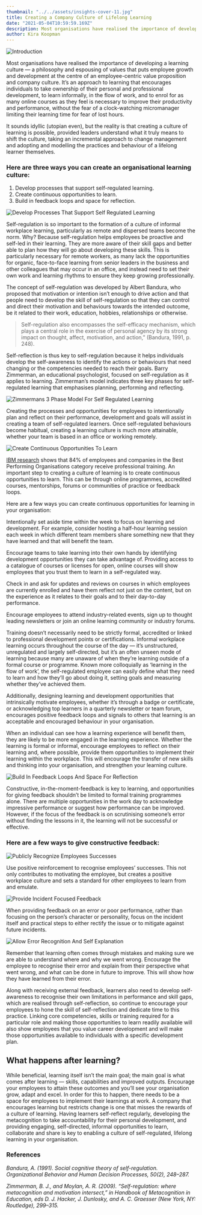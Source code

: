```yaml
---
thumbnail: "../../assets/insights-cover-11.jpg"
title: Creating a Company Culture of Lifelong Learning
date: "2021-05-04T10:59:59.169Z"
description: Most organisations have realised the importance of developing a learning culture — a philosophy and espousing of values that puts employee growth and development at the centre of an employee-centric value proposition and company culture.
author: Kira Koopman
---
```


![Introduction](./introduction.png)

Most organisations have realised the importance of developing a learning culture — a philosophy and espousing of values that puts employee growth and development at the centre of an employee-centric value proposition and company culture. It’s an approach to learning that encourages individuals to take ownership of their personal and professional development, to learn informally, in the flow of work, and to enrol for as many online courses as they feel is necessary to improve their productivity and performance, without the fear of a clock-watching micromanager limiting their learning time for fear of lost hours.

It sounds idyllic (utopian even), but the reality is that creating a culture of learning is possible, provided leaders understand what it truly means to shift the culture, taking an incremental approach to change management and adopting and modelling the practices and behaviour of a lifelong learner themselves.

### Here are three ways you can create an organisational learning culture:

1. Develop processes that support self-regulated learning.
2. Create continuous opportunities to learn.
3. Build in feedback loops and space for reflection.

![Develop Processes That Support Self Regulated Learning](./support-self-regulated-learning.png)

Self-regulation is so important to the formation of a culture of informal workplace learning, particularly as remote and dispersed teams become the norm. Why? Because self-regulation helps employees be proactive and self-led in their learning. They are more aware of their skill gaps and better able to plan how they will go about developing these skills. This is particularly necessary for remote workers, as many lack the opportunities for organic, face-to-face learning from senior leaders in the business and other colleagues that may occur in an office, and instead need to set their own work and learning rhythms to ensure they keep growing professionally.

The concept of self-regulation was developed by Albert Bandura, who proposed that motivation or intention isn’t enough to drive action and that people need to develop the skill of self-regulation so that they can control and direct their motivation and behaviours towards the intended outcome, be it related to their work, education, hobbies, relationships or otherwise.

> Self-regulation also encompasses the self-efficacy mechanism, which plays a central role in the exercise of personal agency by its strong impact on thought, affect, motivation, and action,” (Bandura, 1991, p. 248).

Self-reflection is thus key to self-regulation because it helps individuals develop the self-awareness to identify the actions or behaviours that need changing or the competencies needed to reach their goals. Barry Zimmerman, an educational psychologist, focused on self-regulation as it applies to learning. Zimmerman’s model indicates three key phases for self-regulated learning that emphasises planning, performing and reflecting.

![Zimmermans 3 Phase Model For Self Regulated Learning](./zimmermans-model-for-self-regulated-learning.jpg)

Creating the processes and opportunities for employees to intentionally plan and reflect on their performance, development and goals will assist in creating a team of self-regulated learners. Once self-regulated behaviours become habitual, creating a learning culture is much more attainable, whether your team is based in an office or working remotely.

![Create Continuous Opportunities To Learn](./create-continuous-opportunities-to-learn.png)

[IBM research](https://www.ibm.com/training/pdfs/IBMTraining-TheValueofTraining.pdf) shows that 84% of employees and companies in the Best Performing Organisations category receive professional training. An important step to creating a culture of learning is to create continuous opportunities to learn. This can be through online programmes, accredited courses, mentorships, forums or communities of practice or feedback loops.

Here are a few ways you can create continuous opportunities for learning in your organisation:

Intentionally set aside time within the week to focus on learning and development. For example, consider hosting a half-hour learning session each week in which different team members share something new that they have learned and that will benefit the team.

Encourage teams to take learning into their own hands by identifying development opportunities they can take advantage of. Providing access to a catalogue of courses or licenses for open, online courses will show employees that you trust them to learn in a self-regulated way.

Check in and ask for updates and reviews on courses in which employees are currently enrolled and have them reflect not just on the content, but on the experience as it relates to their goals and to their day-to-day performance.

Encourage employees to attend industry-related events, sign up to thought leading newsletters or join an online learning community or industry forums.

Training doesn’t necessarily need to be strictly formal, accredited or linked to professional development points or certifications. Informal workplace learning occurs throughout the course of the day — it’s unstructured, unregulated and largely self-directed, but it’s an often unseen mode of learning because many are unaware of when they’re learning outside of a formal course or programme. Known more colloquially as ‘learning in the flow of work’, the self-regulated employee can easily define what they need to learn and how they’ll go about doing it, setting goals and measuring whether they’ve achieved them.

Additionally, designing learning and development opportunities that intrinsically motivate employees, whether it’s through a badge or certificate, or acknowledging top learners in a quarterly newsletter or team forum, encourages positive feedback loops and signals to others that learning is an acceptable and encouraged behaviour in your organisation.

When an individual can see how a learning experience will benefit them, they are likely to be more engaged in the learning experience. Whether the learning is formal or informal, encourage employees to reflect on their learning and, where possible, provide them opportunities to implement their learning within the workplace. This will encourage the transfer of new skills and thinking into your organisation, and strengthen your learning culture.

![Build In Feedback Loops And Space For Reflection](./feedback-loops-and-space-for-reflection.png)

Constructive, in-the-moment-feedback is key to learning, and opportunities for giving feedback shouldn’t be limited to formal training programmes alone. There are multiple opportunities in the work day to acknowledge impressive performance or suggest how performance can be improved. However, if the focus of the feedback is on scrutinising someone’s error without finding the lessons in it, the learning will not be successful or effective.

### Here are a few ways to give constructive feedback:

![Publicly Recognize Employees Successes](publicly-recognize-employees-successes.jpg)

Use positive reinforcement to recognise employees’ successes. This not only contributes to motivating the employee, but creates a positive workplace culture and sets a standard for other employees to learn from and emulate.

![Provide Incident Focused Feedback](provide-incident-focused-feedback.jpg)

When providing feedback on an error or poor performance, rather than focusing on the person’s character or personality, focus on the incident itself and practical steps to either rectify the issue or to mitigate against future incidents.

![Allow Error Recognition And Self Explanation](allow-error-recognition-and-self-explanation.jpg)

Remember that learning often comes through mistakes and making sure we are able to understand where and why we went wrong. Encourage the employee to recognise their error and explain from their perspective what went wrong, and what can be done in future to improve. This will show how they have learned from their error.

Along with receiving external feedback, learners also need to develop self-awareness to recognise their own limitations in performance and skill gaps, which are realised through self-reflection, so continue to encourage your employees to hone the skill of self-reflection and dedicate time to this practice. Linking core competencies, skills or training required for a particular role and making those opportunities to learn readily available will also show employees that you value career development and will make those opportunities available to individuals with a specific development plan.

## What happens after learning?

While beneficial, learning itself isn’t the main goal; the main goal is what comes after learning — skills, capabilities and improved outputs. Encourage your employees to attain these outcomes and you’ll see your organisation grow, adapt and excel. In order for this to happen, there needs to be a space for employees to implement their learnings at work. A company that encourages learning but restricts change is one that misses the rewards of a culture of learning. Having learners self-reflect regularly, developing the metacognition to take accountability for their personal development, and providing engaging, self-directed, informal opportunities to learn, collaborate and share is key to enabling a culture of self-regulated, lifelong learning in your organisation.

### References

_Bandura, A. (1991). Social cognitive theory of self-regulation. Organizational Behavior and Human Decision Processes, 50(2), 248–287._

_Zimmerman, B. J., and Moylan, A. R. (2009). “Self-regulation: where metacognition and motivation intersect,” in Handbook of Metacognition in Education, eds D. J. Hacker, J. Dunlosky, and A. C. Graesser (New York, NY: Routledge), 299–315._
